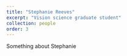 ```yaml
---
title: "Stephanie Reeves"
excerpt: "Vision science graduate student"
collection: people
order: 3
---
```


Something about Stephanie